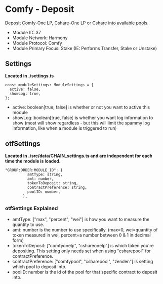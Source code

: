 # Comfy - Deposit
Deposit Comfy-One LP, Cshare-One LP or Cshare into available pools.

* Module ID: 37
* Module Network: Harmony
* Module Protocol: Comfy
* Module Primary Focus: Stake (IE: Performs Transfer, Stake or Unstake)

## Settings
**Located in ./settings.ts**
```
const moduleSettings: ModuleSettings = {
  active: false,
  showLog: true,
};
```

* active: boolean[true, false] is whether or not you want to active this module
* showLog: boolean[true, false] is whether you want log information to show (most will show regardless - but this will limit the spammy log information, like when a module is triggered to run)

## otfSettings
**Located in ./src/data/CHAIN_settings.ts and are independent for each time the module is loaded.**
```
"GROUP:ORDER:MODULE_ID": {
          amtType: string,
          amt: number,
          tokenToDeposit: string,
          contractPreference: string,
          poolID: number,
        },
```

### otfSettings Explained
* amtType: ["max", "percent", "wei"] is how you want to measure the quantity to use.
* amt: number is the number to use specifically.  (max=0, wei=quantity of token measured in wei, percent=a number between 0 & 1 in decimal form)
* tokenToDeposit: ["comfyonelp", "cshareonelp"] is which token you're depositing.  This setting only needs set when using "csharepool" for contractPreference.
* contractPreference: ["comfypool", "csharepool", "zenden"] is setting which pool to deposit into.
* poolID: number is the id of the pool for that specific contract to deposit into.
